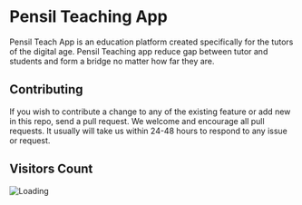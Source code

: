# Pensil Teaching App

Pensil Teach App is an education platform created specifically for the tutors of the digital age. Pensil Teaching app reduce gap between tutor and students and form a bridge no matter how far they are.


## Contributing

If you wish to contribute a change to any of the existing feature or add new in this repo, send a pull request. We welcome and encourage all pull requests. It usually will take us within 24-48 hours to respond to any issue or request.


## Visitors Count

<img align="left" src = "https://profile-counter.glitch.me/flutter_pensil_app/count.svg" alt ="Loading">